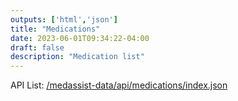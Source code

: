 ```yaml
---
outputs: ['html','json']
title: "Medications"
date: 2023-06-01T09:34:22-04:00
draft: false
description: "Medication list"
---
```

API List: [/medassist-data/api/medications/index.json](/medassist-data/api/medications/index.json)
